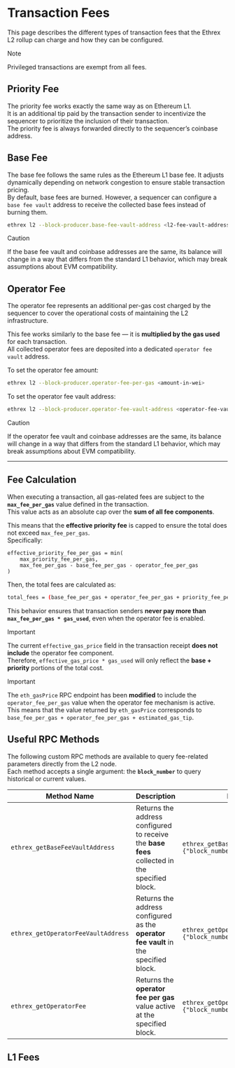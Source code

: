 # Transaction Fees

This page describes the different types of transaction fees that the Ethrex L2 rollup can charge and how they can be configured.

> [!NOTE]  
> Privileged transactions are exempt from all fees.

## Priority Fee

The priority fee works exactly the same way as on Ethereum L1.  
It is an additional tip paid by the transaction sender to incentivize the sequencer to prioritize the inclusion of their transaction.  
The priority fee is always forwarded directly to the sequencer’s coinbase address.

## Base Fee

The base fee follows the same rules as the Ethereum L1 base fee. It adjusts dynamically depending on network congestion to ensure stable transaction pricing.  
By default, base fees are burned. However, a sequencer can configure a `base fee vault` address to receive the collected base fees instead of burning them.

```sh
ethrex l2 --block-producer.base-fee-vault-address <l2-fee-vault-address>
```

> [!CAUTION]  
> If the base fee vault and coinbase addresses are the same, its balance will change in a way that differs from the standard L1 behavior, which may break assumptions about EVM compatibility.


## Operator Fee

The operator fee represents an additional per-gas cost charged by the sequencer to cover the operational costs of maintaining the L2 infrastructure.

This fee works similarly to the base fee — it is **multiplied by the gas used** for each transaction.  
All collected operator fees are deposited into a dedicated `operator fee vault` address.

To set the operator fee amount:

```sh
ethrex l2 --block-producer.operator-fee-per-gas <amount-in-wei>
```

To set the operator fee vault address:

```sh
ethrex l2 --block-producer.operator-fee-vault-address <operator-fee-vault-address>
```

> [!CAUTION]  
> If the operator fee vault and coinbase addresses are the same, its balance will change in a way that differs from the standard L1 behavior, which may break assumptions about EVM compatibility.


---

## Fee Calculation

When executing a transaction, all gas-related fees are subject to the **`max_fee_per_gas`** value defined in the transaction.  
This value acts as an absolute cap over the **sum of all fee components**.

This means that the **effective priority fee** is capped to ensure the total does not exceed `max_fee_per_gas`.  
Specifically:

```
effective_priority_fee_per_gas = min(
    max_priority_fee_per_gas,
    max_fee_per_gas - base_fee_per_gas - operator_fee_per_gas
)
```

Then, the total fees are calculated as:

```sh
total_fees = (base_fee_per_gas + operator_fee_per_gas + priority_fee_per_gas) * gas_used
```

This behavior ensures that transaction senders **never pay more than `max_fee_per_gas * gas_used`**, even when the operator fee is enabled.

> [!IMPORTANT]  
> The current `effective_gas_price` field in the transaction receipt **does not include** the operator fee component.  
> Therefore, `effective_gas_price * gas_used` will only reflect the **base + priority** portions of the total cost.  

> [!IMPORTANT]  
> The `eth_gasPrice` RPC endpoint has been **modified** to include the `operator_fee_per_gas` value when the operator fee mechanism is active.  
> This means that the value returned by `eth_gasPrice` corresponds to `base_fee_per_gas + operator_fee_per_gas + estimated_gas_tip`.

## Useful RPC Methods

The following custom RPC methods are available to query fee-related parameters directly from the L2 node.  
Each method accepts a single argument: the **`block_number`** to query historical or current values.

| Method Name | Description | Example |
|--------------|-------------|----------|
| `ethrex_getBaseFeeVaultAddress` | Returns the address configured to receive the **base fees** collected in the specified block. | ```ethrex_getBaseFeeVaultAddress {"block_number": 12345}``` |
| `ethrex_getOperatorFeeVaultAddress` | Returns the address configured as the **operator fee vault** in the specified block. | ```ethrex_getOperatorFeeVaultAddress {"block_number": 12345}``` |
| `ethrex_getOperatorFee` | Returns the **operator fee per gas** value active at the specified block. | ```ethrex_getOperatorFee {"block_number": 12345}``` |


## L1 Fees
